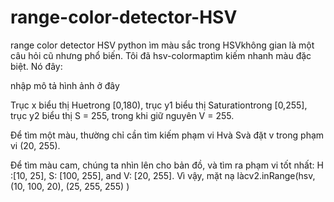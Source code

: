 # range-color-detector-HSV
range color detector HSV python
ìm màu sắc trong HSVkhông gian là một câu hỏi cũ nhưng phổ biến. Tôi đã hsv-colormaptìm kiếm nhanh màu đặc biệt. Nó đây:

nhập mô tả hình ảnh ở đây

Trục x biểu thị Huetrong [0,180), trục y1 biểu thị Saturationtrong [0,255], trục y2 biểu thị S = 255, trong khi giữ nguyên V = 255.

Để tìm một màu, thường chỉ cần tìm kiếm phạm vi Hvà Svà đặt v trong phạm vi (20, 255).

Để tìm màu cam, chúng ta nhìn lên cho bản đồ, và tìm ra phạm vi tốt nhất: H :[10, 25], S: [100, 255], and V: [20, 255]. Vì vậy, mặt nạ làcv2.inRange(hsv,(10, 100, 20), (25, 255, 255) )
